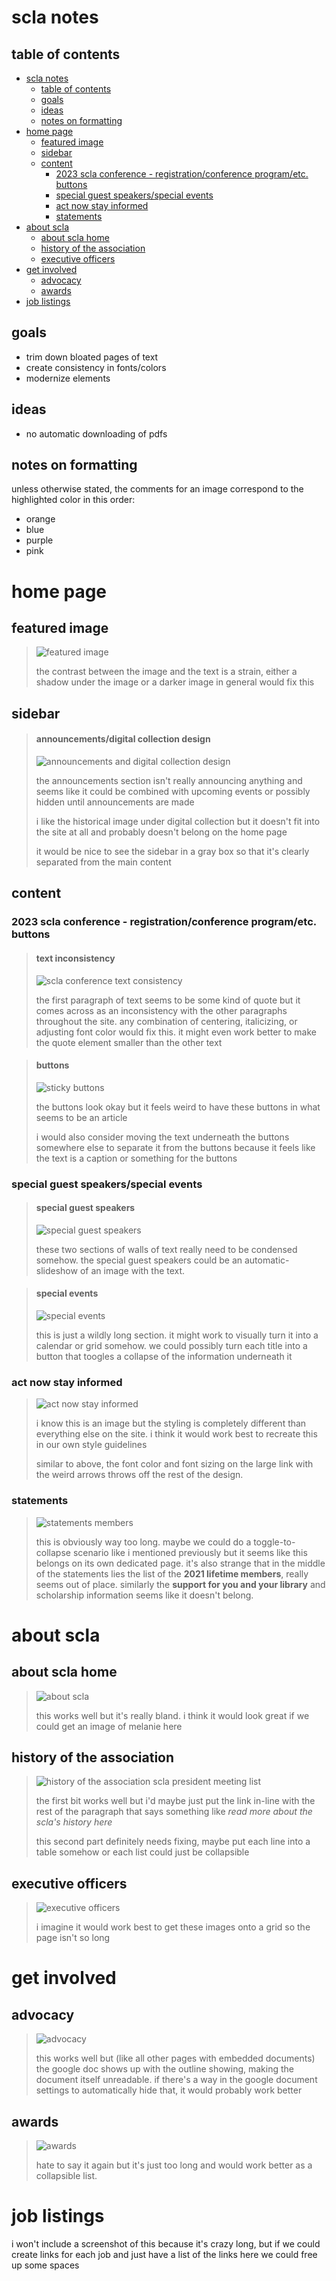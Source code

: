 # scla notes
## table of contents
- [scla notes](#scla-notes)
	- [table of contents](#table-of-contents)
	- [goals](#goals)
	- [ideas](#ideas)
	- [notes on formatting](#notes-on-formatting)
- [home page](#home-page)
	- [featured image](#featured-image)
	- [sidebar](#sidebar)
	- [content](#content)
		- [2023 scla conference - registration/conference program/etc. buttons](#2023-scla-conference---registrationconference-programetc-buttons)
		- [special guest speakers/special events](#special-guest-speakersspecial-events)
		- [act now stay informed](#act-now-stay-informed)
		- [statements](#statements)
- [about scla](#about-scla)
	- [about scla home](#about-scla-home)
	- [history of the association](#history-of-the-association)
	- [executive officers](#executive-officers)
- [get involved](#get-involved)
	- [advocacy](#advocacy)
	- [awards](#awards)
- [job listings](#job-listings)

## goals
- trim down bloated pages of text
- create consistency in fonts/colors
- modernize elements

## ideas
- no automatic downloading of pdfs

## notes on formatting
unless otherwise stated, the comments for an image correspond to the highlighted color in this order: 
- orange
- blue
- purple
- pink

# home page
## featured image
> ![featured image](https://github.com/cwrightlibrary/scla/blob/main/assets/website_notes/fig_/_home/_content/_featured_image.png?raw=true)
> 
> the contrast between the image and the text is a strain, either a shadow under the image or a darker image in general would fix this

## sidebar
> #### announcements/digital collection design
> ![announcements and digital collection design](https://github.com/cwrightlibrary/scla/blob/main/assets/website_notes/fig_/_home/_sidebar/_announcements_digital_collection_design.png?raw=true)
> 
> the announcements section isn't really announcing anything and seems like it could be combined with upcoming events or possibly hidden until announcements are made
> 
> i like the historical image under digital collection but it doesn't fit into the site at all and probably doesn't belong on the home page
> 
> it would be nice to see the sidebar in a gray box so that it's clearly separated from the main content

## content
### 2023 scla conference - registration/conference program/etc. buttons
> #### text inconsistency
> ![scla conference text consistency](https://github.com/cwrightlibrary/scla/blob/main/assets/website_notes/fig_/_home/_content/_scla_conference_text_consistency.png?raw=true)
> 
> the first paragraph of text seems to be some kind of quote but it comes across as an inconsistency with the other paragraphs throughout the site. any combination of centering, italicizing, or adjusting font color would fix this. it might even work better to make the quote element smaller than the other text

> #### buttons
> ![sticky buttons](https://github.com/cwrightlibrary/scla/blob/main/assets/website_notes/fig_/_home/_content/_sticky_buttons_text.png?raw=true)
> 
> the buttons look okay but it feels weird to have these buttons in what seems to be an article
> 
> i would also consider moving the text underneath the buttons somewhere else to separate it from the buttons because it feels like the text is a caption or something for the buttons

### special guest speakers/special events
> #### special guest speakers
> ![special guest speakers](https://github.com/cwrightlibrary/scla/blob/main/assets/website_notes/fig_/_home/_content/_special_guest_speakers.png?raw=true)
> 
> these two sections of walls of text really need to be condensed somehow. the special guest speakers could be an automatic-slideshow of an image with the text.

> #### special events
> ![special events](https://github.com/cwrightlibrary/scla/blob/main/assets/website_notes/fig_/_home/_content/_special_events.png?raw=true)
> 
> this is just a wildly long section. it might work to visually turn it into a calendar or grid somehow. we could possibly turn each title into a button that toogles a collapse of the information underneath it

###  act now stay informed
> ![act now stay informed](https://github.com/cwrightlibrary/scla/blob/main/assets/website_notes/fig_/_home/_content/_act_now_stay_informed.png?raw=true)
> 
> i know this is an image but the styling is completely different than everything else on the site. i think it would work best to recreate this in our own style guidelines
> 
> similar to above, the font color and font sizing on the large link with the weird arrows throws off the rest of the design.

### statements
> ![statements members](https://github.com/cwrightlibrary/scla/blob/main/assets/website_notes/fig_/_home/_content/_statements_members_scholarships.png?raw=true)
> 
> this is obviously way too long. maybe we could do a toggle-to-collapse scenario like i mentioned previously but it seems like this belongs on its own dedicated page. it's also strange that in the middle of the statements lies the list of the **2021 lifetime members**, really seems out of place. similarly the **support for you and your library** and scholarship information seems like it doesn't belong.

# about scla
## about scla home
> ![about scla](https://github.com/cwrightlibrary/scla/blob/main/assets/website_notes/fig_/_about/_about_scla.PNG?raw=true)
> 
> this works well but it's really bland. i think it would look great if we could get an image of melanie here

## history of the association
> ![history of the association scla president meeting list](https://github.com/cwrightlibrary/scla/blob/main/assets/website_notes/fig_/_about/_history_of_the_association_scla_president_meeting_list.png?raw=true)
> 
> the first bit works well but i'd maybe just put the link in-line with the rest of the paragraph that says something like *read more about the scla's history here*
> 
> this second part definitely needs fixing, maybe put each line into a table somehow or each list could just be collapsible

## executive officers
> ![executive officers](https://github.com/cwrightlibrary/scla/blob/main/assets/website_notes/fig_/_about/_executive_officers.png?raw=true)
>
> i imagine it would work best to get these images onto a grid so the page isn't so long

# get involved
## advocacy
> ![advocacy](https://github.com/cwrightlibrary/scla/blob/main/assets/website_notes/fig_/_get_involved/_advocacy.PNG?raw=true)
>
> this works well but (like all other pages with embedded documents) the google doc shows up with the outline showing, making the document itself unreadable. if there's a way in the google document settings to automatically hide that, it would probably work better

## awards
> ![awards](https://github.com/cwrightlibrary/scla/blob/main/assets/website_notes/fig_/_get_involved/_awards.png?raw=true)
>
> hate to say it again but it's just too long and would work better as a collapsible list.

# job listings
i won't include a screenshot of this because it's crazy long, but if we could create links for each job and just have a list of the links here we could free up some spaces
